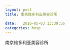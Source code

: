 ```yaml
--- 
layout: post 
title: 南京维多利亚美容诊所

date:   2016-05-03 13:39:56 
categories: hosp 
--- 
```

   
南京维多利亚美容诊所
